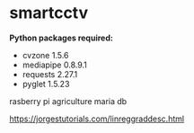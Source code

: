 # smartcctv

**Python packages required:**
* cvzone 1.5.6
* mediapipe 0.8.9.1
* requests 2.27.1
* pyglet 1.5.23

rasberry pi agriculture maria db

https://jorgestutorials.com/linreggraddesc.html
